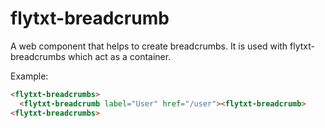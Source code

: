 # flytxt-breadcrumb

A web component that helps to create breadcrumbs.
It is used with flytxt-breadcrumbs which act as a container.

Example:

```html
<flytxt-breadcrumbs>
  <flytxt-breadcrumb label="User" href="/user"><flytxt-breadcrumb>
<flytxt-breadcrumbs>
